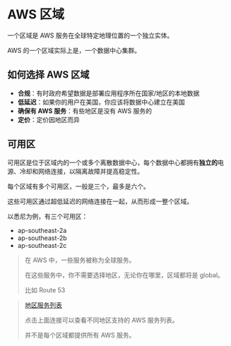 # AWS 区域

一个区域是 AWS 服务在全球特定地理位置的一个独立实体。

AWS 的一个区域实际上是，一个数据中心集群。

## 如何选择 AWS 区域

- **合规**：有时政府希望数据是部署应用程序所在国家/地区的本地数据
- **低延迟**：如果你的用户在美国，你应该将数据中心建立在美国
- **确保有 AWS 服务**：有些地区是没有 AWS 服务的
- **定价**：定价因地区而异

## 可用区

可用区是位于区域内的一个或多个离散数据中心，每个数据中心都拥有**独立的**电源、冷却和网络连接，以隔离故障并提高稳定性。

每个区域有多个可用区，一般是三个，最多是六个。

这些可用区通过超低延迟的网络连接在一起，从而形成一整个区域。

以悉尼为例，有三个可用区：

- ap-southeast-2a
- ap-southeast-2b
- ap-southeast-2c

> 在 AWS 中，一些服务被称为全球服务。
>
> 在这些服务中，你不需要选择地区，无论你在哪里，区域都将是 global。
>
> 比如 Route 53

> [地区服务列表](https://aws.amazon.com/about-aws/global-infrastructure/regional-product-services/?p=ngi&loc=4)
>
> 点击上面连接可以查看不同地区支持的 AWS 服务列表。
>
> 并不是每个区域都提供所有 AWS 服务。
